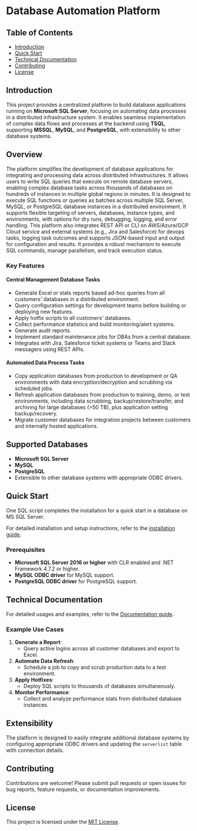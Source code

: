 # Database Automation Platform

## Table of Contents

- [Introduction](#introduction)
- [Quick Start](#Quick-Start)
- [Technical Documentation](#technical-documentation)
- [Contributing](#contributing)
- [License](#license)

## Introduction

This project provides a centralized platform to build database applications running on **Microsoft SQL Server**, focusing on automating data processes in a distributed infrastructure system. It enables seamless implementation of complex data flows and processes at the backend using **TSQL**, supporting **MSSQL**, **MySQL**, and **PostgreSQL**, with extensibility to other database systems.

## Overview

The platform simplifies the development of database applications for integrating and processing data across distributed infrastructures. It allows users to write SQL queries that execute on remote database servers, enabling complex database tasks across thousands of databases on hundreds of instances in multiple global regions in minutes.
It is designed to execute SQL functions or queries as batches across multiple SQL Server, MySQL, or PostgreSQL database instances in a distributed environment. It supports flexible targeting of servers, databases, instance types, and environments, with options for dry runs, debugging, logging, and error handling. This platform also integrates REST API or CLI on AWS/Azure/GCP Cloud service and external systems (e.g., Jira and Salesforce) for devops tasks, logging task outcomes and supports JSON-based input and output for configuration and results. It provides a robust mechanism to execute SQL commands, manage parallelism, and track execution status. 

### Key Features

#### Central Management Database Tasks
- Generate Excel or stats reports based ad-hoc queries from all customers' databases in a distributed environment.
- Query configuration settings for development teams before building or deploying new features.
- Apply hotfix scripts to all customers' databases.
- Collect performance statistics and build monitoring/alert systems.
- Generate audit reports.
- Implement standard maintenance jobs for DBAs from a central database.
- Integrates with Jira, Salesforce ticket systems or Teams and Slack messagers using REST APIs.

#### Automated Data Process Tasks
- Copy application databases from production to development or QA environments with data encryption/decryption and scrubbing via scheduled jobs.
- Refresh application databases from production to training, demo, or test environments, including data scrubbing, backup/restore/transfer, and archiving for large databases (>50 TB), plus application setting backup/recovery.
- Migrate customer databases for integration projects between customers and internally hosted applications.

## Supported Databases
- **Microsoft SQL Server**
- **MySQL**
- **PostgreSQL**
- Extensible to other database systems with appropriate ODBC drivers.

## Quick Start
One SQL script completes the installation for a quick start in a database on MS SQL Server. 

For detailed installation and setup instructions, refer to the [installation guide](installation.md).

### Prerequisites
- **Microsoft SQL Server 2016 or higher** with CLR enabled and .NET Framework 4.7.2 or higher.
- **MySQL ODBC driver** for MySQL support.
- **PostgreSQL ODBC driver** for PostgreSQL support.

## Technical Documentation

For detailed usages and examples, refer to the [Documentation guide](technical_documentation.md).

### Example Use Cases
1. **Generate a Report**:
   - Query active logins across all customer databases and export to Excel.
2. **Automate Data Refresh**:
   - Schedule a job to copy and scrub production data to a test environment.
3. **Apply Hotfixes**:
   - Deploy SQL scripts to thousands of databases simultaneously.
4. **Monitor Performance**:
   - Collect and analyze performance stats from distributed database instances.

## Extensibility
The platform is designed to easily integrate additional database systems by configuring appropriate ODBC drivers and updating the `serverlist` table with connection details.

## Contributing
Contributions are welcome! Please submit pull requests or open issues for bug reports, feature requests, or documentation improvements.

## License
This project is licensed under the [MIT License](./LICENSE).
